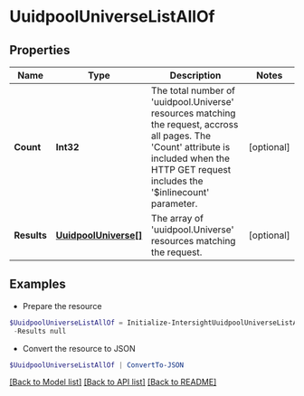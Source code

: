 # UuidpoolUniverseListAllOf
## Properties

Name | Type | Description | Notes
------------ | ------------- | ------------- | -------------
**Count** | **Int32** | The total number of &#39;uuidpool.Universe&#39; resources matching the request, accross all pages. The &#39;Count&#39; attribute is included when the HTTP GET request includes the &#39;$inlinecount&#39; parameter. | [optional] 
**Results** | [**UuidpoolUniverse[]**](UuidpoolUniverse.md) | The array of &#39;uuidpool.Universe&#39; resources matching the request. | [optional] 

## Examples

- Prepare the resource
```powershell
$UuidpoolUniverseListAllOf = Initialize-IntersightUuidpoolUniverseListAllOf  -Count null `
 -Results null
```

- Convert the resource to JSON
```powershell
$UuidpoolUniverseListAllOf | ConvertTo-JSON
```

[[Back to Model list]](../README.md#documentation-for-models) [[Back to API list]](../README.md#documentation-for-api-endpoints) [[Back to README]](../README.md)

